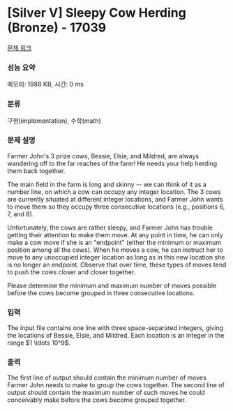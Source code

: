 # [Silver V] Sleepy Cow Herding (Bronze) - 17039 

[문제 링크](https://www.acmicpc.net/problem/17039) 

### 성능 요약

메모리: 1988 KB, 시간: 0 ms

### 분류

구현(implementation), 수학(math)

### 문제 설명

<p>Farmer John's 3 prize cows, Bessie, Elsie, and Mildred, are always wandering off to the far reaches of the farm! He needs your help herding them back together.</p>

<p>The main field in the farm is long and skinny -- we can think of it as a number line, on which a cow can occupy any integer location. The 3 cows are currently situated at different integer locations, and Farmer John wants to move them so they occupy three consecutive locations (e.g., positions 6, 7, and 8).</p>

<p>Unfortunately, the cows are rather sleepy, and Farmer John has trouble getting their attention to make them move. At any point in time, he can only make a cow move if she is an "endpoint" (either the minimum or maximum position among all the cows). When he moves a cow, he can instruct her to move to any unoccupied integer location as long as in this new location she is no longer an endpoint. Observe that over time, these types of moves tend to push the cows closer and closer together.</p>

<p>Please determine the minimum and maximum number of moves possible before the cows become grouped in three consecutive locations.</p>

### 입력 

 <p>The input file contains one line with three space-separated integers, giving the locations of Bessie, Elsie, and Mildred. Each location is an integer in the range $1 \ldots 10^9$.</p>

### 출력 

 <p>The first line of output should contain the minimum number of moves Farmer John needs to make to group the cows together. The second line of output should contain the maximum number of such moves he could conceivably make before the cows become grouped together.</p>

